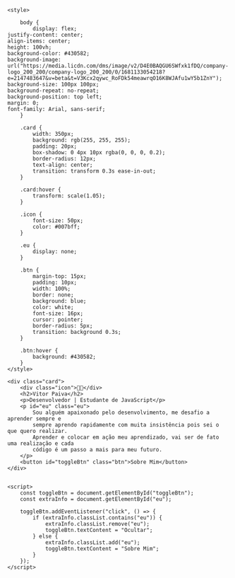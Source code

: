 <!DOCTYPE html>
<html lang="pt-br">
<head>
    <meta charset="UTF-8">
    <meta name="viewport" content="width=device-width, initial-scale=1.0">
    <title>Apresentação</title>

    <style>

        body {
            display: flex;
    justify-content: center;
    align-items: center;
    height: 100vh;
    background-color: #430582;
    background-image: url("https://media.licdn.com/dms/image/v2/D4E0BAQGU6SWfxk1fDQ/company-logo_200_200/company-logo_200_200/0/1681133054218?e=2147483647&v=beta&t=V3Kcx2qywc_RoFDk54meawrqO16K8WJAfu1wY5b1ZnY");
    background-size: 100px 100px;
    background-repeat: no-repeat;
    background-position: top left;
    margin: 0;
    font-family: Arial, sans-serif;
        }

        .card {
            width: 350px;
            background: rgb(255, 255, 255);
            padding: 20px;
            box-shadow: 0 4px 10px rgba(0, 0, 0, 0.2);
            border-radius: 12px;
            text-align: center;
            transition: transform 0.3s ease-in-out;
        }

        .card:hover {
            transform: scale(1.05);
        }

        .icon {
            font-size: 50px;
            color: #007bff;
        }

        .eu {
            display: none;
        }

        .btn {
            margin-top: 15px;
            padding: 10px;
            width: 100%;
            border: none;
            background: blue;
            color: white;
            font-size: 16px;
            cursor: pointer;
            border-radius: 5px;
            transition: background 0.3s;
        }

        .btn:hover {
            background: #430582;
        }
    </style>
</head>
<body>


    <div class="card">
        <div class="icon">🧔🏻</div>
        <h2>Vitor Paiva</h2>
        <p>Desenvolvedor | Estudante de JavaScript</p>
        <p id="eu" class="eu">
            Sou alguém apaixonado pelo desenvolvimento, me desafio a aprender sempre e 
            sempre aprendo rapidamente com muita insistência pois sei o que quero realizar.
            Aprender e colocar em ação meu aprendizado, vai ser de fato uma realização e cada 
            código é um passo a mais para meu futuro.
        </p>
        <button id="toggleBtn" class="btn">Sobre Mim</button>
    </div>


    <script>
        const toggleBtn = document.getElementById("toggleBtn");
        const extraInfo = document.getElementById("eu");

        toggleBtn.addEventListener("click", () => {
            if (extraInfo.classList.contains("eu")) {
                extraInfo.classList.remove("eu");
                toggleBtn.textContent = "Ocultar";
            } else {
                extraInfo.classList.add("eu");
                toggleBtn.textContent = "Sobre Mim";
            }
        });
    </script>

</body>
</html>
